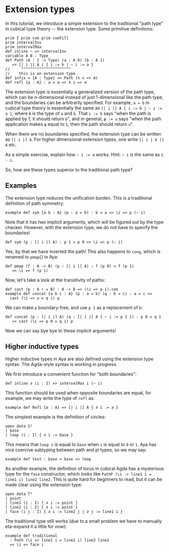 # Extension types

In this tutorial, we introduce a simple extension to the traditional "path type"
in cubical type theory -- the extension type.
Some primitive definitions:

```aya
prim I prim coe prim coeFill
prim intervalInv
prim intervalMax
def inline ~ => intervalInv
variable A B : Type
def Path (A : I -> Type) (a : A 0) (b : A 1)
   => [| i |] A i { i := b | ~ i := a }
//     ^^^^^^^^^^^^^^^^^^^^^^
//    this is an extension type
def infix = {A : Type} => Path (λ x => A)
def refl {a : A} : a = a => λ i => a
```

The extension type is essentially a generalized version of the path type,
which can be n-dimensional instead of just 1-dimensional like the path type,
and the boundaries can be arbitrarily specified.
For example, `a = b` in cubical type theory is essentially the same as
`[| i |] A { i := b | ~ i := a }`, where `A` is the type of `a` and `b`.
That `i := b` says "when the path is applied by 1, it should return `b`",
and in general, `φ := u` says "when the path application makes `φ` equal to `1`,
then the path should return `u`".

When there are no boundaries specified, the extension type can be written as `[| i |] A`.
For higher dimensional extension types, one write `[| i j k |] A` etc.

As a simple exercise, explain how `~ i := a` works.
Hint: `~ i` is the same as `1 - i`.

So, how are these types superior to the traditional path type?

## Examples

The extension type reduces the unification burden.
This is a traditional definition of path symmetry:

```aya
example def sym {a b : A} (p : a = b) : b = a => \i => p (~ i)
```

Note that it has two implicit arguments, which will be figured out by the type checker.
However, with the extension type, we do not have to specify the boundaries!

```aya
def sym (p : [| i |] A) : p 1 = p 0 => \i => p (~ i)
```

Yes, by that we have inverted the path!
This also happens to `cong`, which is renamed to `pmap`{} in Aya:

```aya
def pmap (f : A -> B) (p : [| i |] A) : f (p 0) = f (p 1)
   => \i => f (p i)
```

Now, let's take a look at the transitivity of paths:

```aya
def cast (p : A ↑ = B) : A -> B => (\i => p i).coe
example def concat {a b c : A} (p : a = b) (q : b = c) : a = c =>
  cast (\i => a = q i) p
```

We can make `p` boundary-free, and use `p 1` as a replacement of `b`:

```aya
def concat (p : [| i |] A) (q : [| i |] A { ~ i := p 1 }) : p 0 = q 1
   => cast (\i => p 0 = q i) p
```

Now we can say bye bye to these implicit arguments!

## Higher inductive types

Higher inductive types in Aya are also defined using the extension type syntax.
The Agda-style syntax is working in progress.

We first introduce a convenient function for "both boundaries":

```aya
def inline ∂ (i : I) => intervalMax i (~ i)
```

This function should be used when opposite boundaries are equal,
for example, we may write the type of `refl` as:

```aya
example def Refl {a : A} => [| i |] A { ∂ i := a }
```

The simplest example is the definition of circles:

```aya
open data S¹
| base
| loop (i : I) { ∂ i := base }
```

This means that `loop i` is equal to `base` when `i` is equal to `0` or `1`.
Aya has nice coercive subtyping between path and pi types, so we may say:

```aya
example def test : base = base => loop
```

As another example, the definition of torus in cubical Agda has a mysterious
type for the `face` constructor, which looks like `PathP (\i -> line1 i = line1 i) line2 line2`.
This is quite hard for beginners to read, but it can be made clear using the extension type:

```aya
open data T²
| point
| line1 (i : I) { ∂ i := point }
| line2 (i : I) { ∂ i := point }
| face (i j : I) { ∂ i := line2 j | ∂ j := line1 i }
```

The traditional type still works
(due to a small problem we have to manually eta-expand it a little for now):

```aya
example def traditional
  : Path (\i => line1 i = line1 i) line2 line2
  => \i => face i
```
